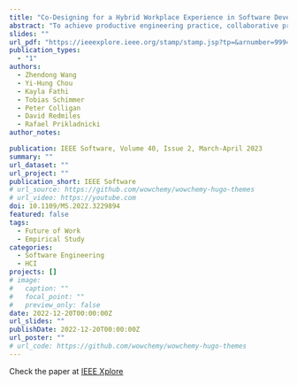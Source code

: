 ```yaml
---
title: "Co-Designing for a Hybrid Workplace Experience in Software Development"
abstract: "To achieve productive engineering practice, collaborative product innovation, and effective mentorship in hybrid work, we introduce a workshop approach on co-designing for a hybrid workplace experience and provide recommendations for continuously improving collaborative software development at scale."
slides: ""
url_pdf: "https://ieeexplore.ieee.org/stamp/stamp.jsp?tp=&arnumber=9994043"
publication_types:
  - "1"
authors:
  - Zhendong Wang
  - Yi-Hung Chou
  - Kayla Fathi
  - Tobias Schimmer
  - Peter Colligan
  - David Redmiles
  - Rafael Prikladnicki
author_notes:

publication: IEEE Software, Volume 40, Issue 2, March-April 2023
summary: ""
url_dataset: ""
url_project: ""
publication_short: IEEE Software
# url_source: https://github.com/wowchemy/wowchemy-hugo-themes
# url_video: https://youtube.com
doi: 10.1109/MS.2022.3229894
featured: false
tags:
  - Future of Work
  - Empirical Study
categories:
  - Software Engineering
  - HCI
projects: []
# image:
#   caption: ""
#   focal_point: ""
#   preview_only: false
date: 2022-12-20T00:00:00Z
url_slides: ""
publishDate: 2022-12-20T00:00:00Z
url_poster: ""
# url_code: https://github.com/wowchemy/wowchemy-hugo-themes
---
```

Check the paper at [IEEE Xplore](https://ieeexplore.ieee.org/document/9994043)